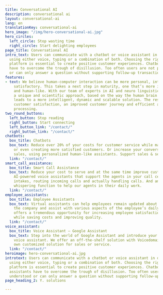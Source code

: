 ```yaml
---
title: Conversational AI
description: conversational ai
layout: conversational-ai
lang: en
translationKey: conversational-ai
hero_image: "/img/hero-conversational-ai.jpg"
hero_circles:
  left_circle: Stop wasting time
  right_circle: Start delighting employees
page_title: Conversational AI
intro_text: Users can communicate with a chatbot or voice assistant in different languages,
  using either voice, typing or a combination of both. Choosing the right conversational
  platform is essential to create positive customer experiences. Chatbots and voice-assistants
  have to overcome the trough of disillusion. Too often users are not properly understood
  or can only answer a question without supporting follow-up transactions.
features:
- text: We believe human-computer interaction can be more personal, intelligent and
    satisfactory. This takes a next step in maturity, one that’s more intelligent
    and human-like. With our team of experts in AI and neuro linguistics we introduced
    a unique and scientific approach, based on the way the human brain works. This
    leads to a more intelligent, dynamic and scalable solution. The result? Higher
    customer satisfaction, an improved customer journey and efficient and intelligent
    processing.
two_round_buttons:
  left_button: Stop reading
  right_button: Start connecting
  left_button_link: "/contact/"
  right_button_link: "/contact/"
chatbots:
  box_title: Chatbots
  box_text: Reduce over 20% of your costs for customer service while main- taining
    or even creating more satisfied customers. Or increase your conversion rates for
    sales, using personalized human-like assistants. Support sales & service.
  link: "/contact/"
smart_call_assistance:
  box_title: Smart Call Assistance
  box_text: Reduce your cost to serve and at the same time improve customer experience.
    AI-powered voice assistants that support the agents in your call centre. By performing
    intakes, routing incoming calls and actually handling calls. And an easy-to-use
    whispering function to help our agents in their daily work.
  link: "/contact/"
employee_assistants:
  box_title: Employee Assistants
  box_text: Virtual assistants can help employees remain updated about news within
    the company and assist with various aspects of the employee’s daily work. This
    offers a tremendous opportunity for increasing employee satisfaction and productivity
    while saving costs and improving quality.
  link: "/contact/"
voice_assistant:
  box_title: Voice Assistant – Google Assistant
  box_text: Step into the world of Google Assistant and introduce your first AI-powered
    voice assistant. We offer an off-the-shelf solution with Voicedomain. Or your
    own customized solution for sales or service.
  link: "/contact/"
heroimage: hero-conversational-ai.jpg
introtext: Users can communicate with a chatbot or voice assistant in different languages,
  using either voice, typing or a combination of both. Choosing the right conversational
  platform is essential to create positive customer experiences. Chatbots and voice
  assistants have to overcome the trough of disillusion. Too often users are not properly
  understood or can only answer a question without supporting follow-up transactions.
page_heading_2: Y. solutions

---
```

